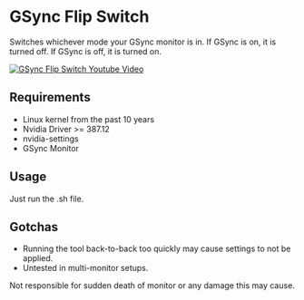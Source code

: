# GSync Flip Switch
Switches whichever mode your GSync monitor is in. If GSync is on, it is turned off. If GSync is off, it is turned on.

[![GSync Flip Switch Youtube Video](https://img.youtube.com/vi/1w7AlD-x3vs/0.jpg)](https://www.youtube.com/watch?v=1w7AlD-x3vs)

## Requirements
* Linux kernel from the past 10 years
* Nvidia Driver >= 387.12
* nvidia-settings
* GSync Monitor

## Usage
Just run the .sh file.

## Gotchas
* Running the tool back-to-back too quickly may cause settings to not be applied.
* Untested in multi-monitor setups.

Not responsible for sudden death of monitor or any damage this may cause.
